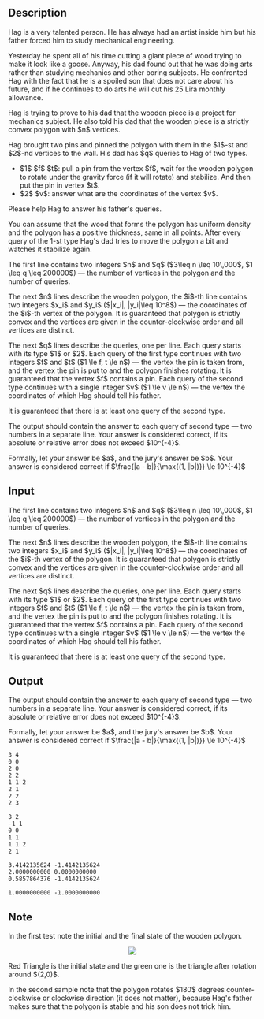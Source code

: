 ## Description

<div><p>Hag is a very talented person. He has always had an artist inside him but his father forced him to study mechanical engineering.</p><p>Yesterday he spent all of his time cutting a giant piece of wood trying to make it look like a goose. Anyway, his dad found out that he was doing arts rather than studying mechanics and other boring subjects. He confronted Hag with the fact that he is a spoiled son that does not care about his future, and if he continues to do arts he will cut his 25 Lira monthly allowance.</p><p>Hag is trying to prove to his dad that the wooden piece is a project for mechanics subject. He also told his dad that the wooden piece is a <span class="tex-font-style-bf">strictly convex</span> polygon with $n$ vertices.</p><p>Hag brought two pins and pinned the polygon with them in the $1$-st and $2$-nd vertices to the wall. His dad has $q$ queries to Hag of two types. </p><ul> <li> $1$ $f$ $t$: pull a pin from the vertex $f$, wait for the wooden polygon to rotate under the gravity force (if it will rotate) and stabilize. And then put the pin in vertex $t$. </li><li> $2$ $v$: answer what are the coordinates of the vertex $v$. </li></ul><p>Please help Hag to answer his father's queries.</p><p>You can assume that the wood that forms the polygon has uniform density and the polygon has a positive thickness, same in all points. After every query of the 1-st type Hag's dad tries to move the polygon a bit and watches it stabilize again.</p></div><div class="input-specification"><p>The first line contains two integers $n$ and $q$ ($3\leq n \leq 10\,000$, $1 \leq q \leq 200000$)&nbsp;— the number of vertices in the polygon and the number of queries.</p><p>The next $n$ lines describe the wooden polygon, the $i$-th line contains two integers $x_i$ and $y_i$ ($|x_i|, |y_i|\leq 10^8$)&nbsp;— the coordinates of the $i$-th vertex of the polygon. It is guaranteed that polygon is strictly convex and the vertices are given in the counter-clockwise order and all vertices are distinct.</p><p>The next $q$ lines describe the queries, one per line. Each query starts with its type $1$ or $2$. Each query of the first type continues with two integers $f$ and $t$ ($1 \le f, t \le n$)&nbsp;— the vertex the pin is taken from, and the vertex the pin is put to and the polygon finishes rotating. It is guaranteed that the vertex $f$ contains a pin. Each query of the second type continues with a single integer $v$ ($1 \le v \le n$)&nbsp;— the vertex the coordinates of which Hag should tell his father.</p><p>It is guaranteed that there is at least one query of the second type.</p></div><div class="output-specification"><p>The output should contain the answer to each query of second type&nbsp;— two numbers in a separate line. Your answer is considered correct, if its absolute or relative error does not exceed $10^{-4}$.</p><p>Formally, let your answer be $a$, and the jury's answer be $b$. Your answer is considered correct if $\frac{|a - b|}{\max{(1, |b|)}} \le 10^{-4}$</p></div>

## Input

<p>The first line contains two integers $n$ and $q$ ($3\leq n \leq 10\,000$, $1 \leq q \leq 200000$)&nbsp;— the number of vertices in the polygon and the number of queries.</p><p>The next $n$ lines describe the wooden polygon, the $i$-th line contains two integers $x_i$ and $y_i$ ($|x_i|, |y_i|\leq 10^8$)&nbsp;— the coordinates of the $i$-th vertex of the polygon. It is guaranteed that polygon is strictly convex and the vertices are given in the counter-clockwise order and all vertices are distinct.</p><p>The next $q$ lines describe the queries, one per line. Each query starts with its type $1$ or $2$. Each query of the first type continues with two integers $f$ and $t$ ($1 \le f, t \le n$)&nbsp;— the vertex the pin is taken from, and the vertex the pin is put to and the polygon finishes rotating. It is guaranteed that the vertex $f$ contains a pin. Each query of the second type continues with a single integer $v$ ($1 \le v \le n$)&nbsp;— the vertex the coordinates of which Hag should tell his father.</p><p>It is guaranteed that there is at least one query of the second type.</p>

## Output

<p>The output should contain the answer to each query of second type&nbsp;— two numbers in a separate line. Your answer is considered correct, if its absolute or relative error does not exceed $10^{-4}$.</p><p>Formally, let your answer be $a$, and the jury's answer be $b$. Your answer is considered correct if $\frac{|a - b|}{\max{(1, |b|)}} \le 10^{-4}$</p>





```input1
3 4
0 0
2 0
2 2
1 1 2
2 1
2 2
2 3

```




```input2
3 2
-1 1
0 0
1 1
1 1 2
2 1

```




```output1
3.4142135624 -1.4142135624
2.0000000000 0.0000000000
0.5857864376 -1.4142135624

```




```output2
1.0000000000 -1.0000000000

```



## Note

<p>In the first test note the initial and the final state of the wooden polygon. </p><center> <img class="tex-graphics" src="file://yTpWKnSo.png" style="max-width: 100.0%;max-height: 100.0%;"> </center><p>Red Triangle is the initial state and the green one is the triangle after rotation around $(2,0)$.</p><p>In the second sample note that the polygon rotates $180$ degrees counter-clockwise or clockwise direction (it does not matter), because Hag's father makes sure that the polygon is stable and his son does not trick him.</p>
